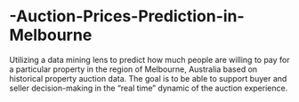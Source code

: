 # -Auction-Prices-Prediction-in-Melbourne
Utilizing a data mining lens to predict how much people are willing to pay for a particular property in the region of Melbourne, Australia based on historical property auction data. The goal is to be able to support buyer and seller decision-making in the “real time” dynamic of the auction experience.
